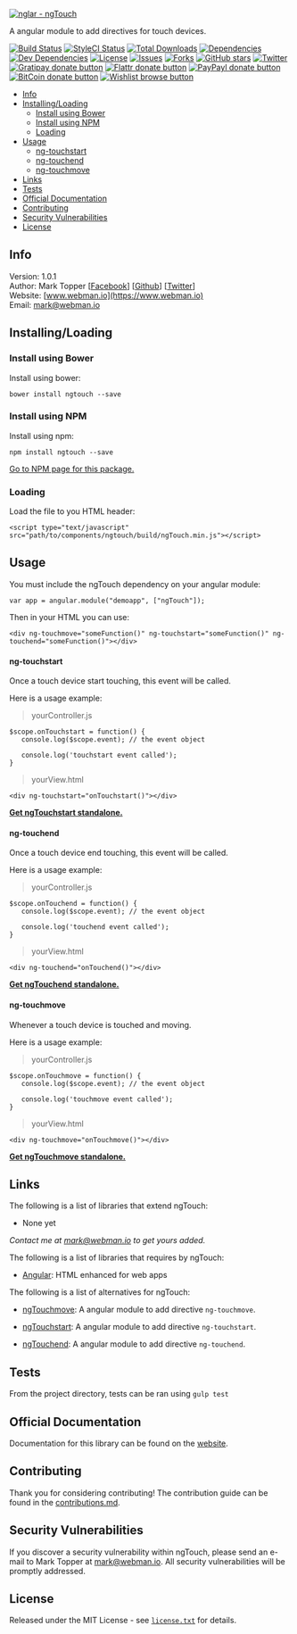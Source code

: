 [![nglar - ngTouch](http://static-content.webman.io/github.com/nglar/ngTouch.png)](https://www.webman.io/nglar/ngTouch)

A angular module to add directives for touch devices.

[![Build Status](https://travis-ci.org/nglar/ngTouch.svg?branch=master)](https://travis-ci.org/nglar/ngTouch)
[![StyleCI Status](https://styleci.io/repos/30239827/shield?style=flat)](https://styleci.io/repos/30239827)
[![Total Downloads](https://img.shields.io/github/downloads/nglar/ngTouch/latest/total.svg)](https://github.com/nglar/ngTouch)
[![Dependencies](https://img.shields.io/david/nglar/ngTouch.svg)](https://github.com/nglar/ngTouch)
[![Dev Dependencies](https://img.shields.io/david/dev/nglar/ngTouch.svg)](https://github.com/nglar/ngTouch)
[![License](https://img.shields.io/bower/l/ngtouch.svg)](https://github.com/nglar/ngTouch)
[![Issues](https://img.shields.io/github/issues/nglar/ngTouch.svg)](https://github.com/nglar/ngTouch/issues)
[![Forks](https://img.shields.io/github/forks/nglar/ngTouch.svg)](https://github.com/nglar/ngTouch/network)
[![GitHub stars](https://img.shields.io/github/stars/nglar/ngTouch.svg)](https://github.com/nglar/ngTouch/stargazers)
[![Twitter](https://img.shields.io/twitter/url/https/github.com/nglar/ngTouch.svg?style=social?style=flat)](https://twitter.com/intent/tweet?text=Check+out+this+awesome+Angular+module!+Adds+directives+for+touch+events+for+touch+devices.+%23angularjs+%23jsdev+https%3A%2F%2Fgithub.com%2Fnglar%2FngTouch)
[![Gratipay donate button](https://img.shields.io/gratipay/marktopper.svg)](https://www.gratipay.com/marktopper/ "Donate weekly to this project using Gratipay")
[![Flattr donate button](https://img.shields.io/badge/flattr-donate-yellow.svg)](http://flattr.com/profile/marktopper "Donate monthly to this project using Flattr")
[![PayPayl donate button](https://img.shields.io/badge/paypal-donate-yellow.svg)](https://www.paypal.com/cgi-bin/webscr?cmd=_s-xclick&hosted_button_id=LGMRSYNWLWBAU "Donate once-off to this project using Paypal")
[![BitCoin donate button](https://img.shields.io/badge/bitcoin-donate-yellow.svg)](https://www.coinbase.com/checkouts/c5a01e3bb552fbfa301b696371d8df48 "Donate once-off to this project using BitCoin")
[![Wishlist browse button](https://img.shields.io/badge/wishlist-donate-yellow.svg)](http://amzn.com/w/3CVLUT2YS911W "Buy an item on our wishlist for us")

* [Info](#info)
* [Installing/Loading](#installingloading)
    * [Install using Bower](#install-using-bower)
    * [Install using NPM](#install-using-npm)
    * [Loading](#loading)
* [Usage](#usage)
    * [ng-touchstart](#ng-touchstart)
    * [ng-touchend](#ng-touchend)
    * [ng-touchmove](#ng-touchmove)
* [Links](#links)
* [Tests](#tests)
* [Official Documentation](#official-documentation)
* [Contributing](#contributing)
* [Security Vulnerabilities](#security-vulnerabilities)
* [License](#license)

## Info

Version: 1.0.1    
Author: Mark Topper [[Facebook](https://facebook.com/marktopper)] [[Github](https://github.com/marktopper)] [[Twitter](https://twitter.com/webman.io)]    
Website: [www.webman.io](https://www.webman.io)    
Email: [mark@webman.io](mailto:mark@webman.io)

## Installing/Loading

### Install using Bower

Install using bower:
```
bower install ngtouch --save
```

### Install using NPM

Install using npm:
```
npm install ngtouch --save
```

[Go to NPM page for this package.](https://www.npmjs.com/package/ngtouch)

### Loading

Load the file to you HTML header:
```
<script type="text/javascript" src="path/to/components/ngtouch/build/ngTouch.min.js"></script>
```

## Usage

You must include the ngTouch dependency on your angular module:
````
var app = angular.module("demoapp", ["ngTouch"]);
````
Then in your HTML you can use:
````
<div ng-touchmove="someFunction()" ng-touchstart="someFunction()" ng-touchend="someFunction()"></div>
````

#### ng-touchstart

Once a touch device start touching, this event will be called.

Here is a usage example:

> yourController.js
```
$scope.onTouchstart = function() {
   console.log($scope.event); // the event object

   console.log('touchstart event called');
}
```

> yourView.html
```
<div ng-touchstart="onTouchstart()"></div>
```

[__Get ngTouchstart standalone.__](https://github.com/nglar/ngTouchstart)

#### ng-touchend

Once a touch device end touching, this event will be called.

Here is a usage example:

> yourController.js
```
$scope.onTouchend = function() {
   console.log($scope.event); // the event object
   
   console.log('touchend event called');
}
```

> yourView.html
```
<div ng-touchend="onTouchend()"></div>
```

[__Get ngTouchend standalone.__](https://github.com/nglar/ngTouchend)

#### ng-touchmove

Whenever a touch device is touched and moving.

Here is a usage example:

> yourController.js
```
$scope.onTouchmove = function() {
   console.log($scope.event); // the event object
   
   console.log('touchmove event called');
}
```

> yourView.html
```
<div ng-touchmove="onTouchmove()"></div>
```

[__Get ngTouchmove standalone.__](https://github.com/nglar/ngTouchmove)

## Links

The following is a list of libraries that extend ngTouch:

 * None yet

*Contact me at [mark@webman.io](mailto:mark@webman.io) to get yours added.*

The following is a list of libraries that requires by ngTouch:

 * [Angular](https://github.com/angular/angular.js):
HTML enhanced for web apps

The following is a list of alternatives for ngTouch:
* [ngTouchmove](https://github.com/nglar/ngTouchmove):
A angular module to add directive `ng-touchmove`.

* [ngTouchstart](https://github.com/nglar/ngTouchstart):
A angular module to add directive `ng-touchstart`.

* [ngTouchend](https://github.com/nglar/ngTouchend):
A angular module to add directive `ng-touchend`.

## Tests

From the project directory, tests can be ran using `gulp test`

## Official Documentation

Documentation for this library can be found on the [website](https://www.webman.io/nglar/ngtouch).

## Contributing

Thank you for considering contributing! The contribution guide can be found in the [contributions.md](https://github.com/nglar/ngTouch/blob/master/contributions.md).

## Security Vulnerabilities

If you discover a security vulnerability within ngTouch, please send an e-mail to Mark Topper at [mark@webman.io](mailto:mark@webman.io). All security vulnerabilities will be promptly addressed.

## License

Released under the MIT License - see [`license.txt`](https://github.com/nglar/ngTouch/blob/master/license) for details.
